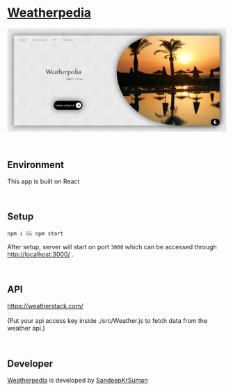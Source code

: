 # [Weatherpedia](https://github.com/SandeepKrSuman/weatherpedia)

![](https://raw.githubusercontent.com/SandeepKrSuman/weatherpedia/master/public/weatherpediaHomePage.png)

<br>

## Environment
This app is built on React

<br>

## Setup

```javascript
npm i && npm start
```
After setup, server will start on port `3000` which can be accessed through <http://localhost:3000/> .

<br>

## API
<https://weatherstack.com/> 
<br><br>
(Put your api access key inside ./src/Weather.js to fetch data from the weather api.)


<br>

     
## Developer
[Weatherpedia](https://github.com/SandeepKrSuman/weatherpedia) is developed by [SandeepKrSuman](https://www.linkedin.com/in/sandeepkrsuman/)

  <br><br>
